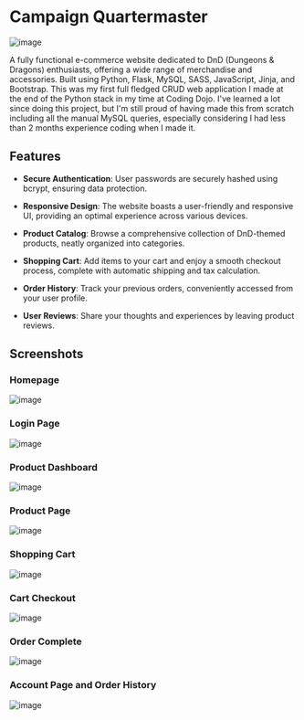 # Campaign Quartermaster

![image](https://github.com/BenMcBride/Campaign_Quartermaster/assets/96863998/30e10810-c8fd-45bb-813c-f319113fb24a)

A fully functional e-commerce website dedicated to DnD (Dungeons & Dragons) enthusiasts, offering a wide range of merchandise and accessories. Built using Python, Flask, MySQL, SASS, JavaScript, Jinja, and Bootstrap. 
This was my first full fledged CRUD web application I made at the end of the Python stack in my time at Coding Dojo. 
I've learned a lot since doing this project, but I'm still proud of having made this from scratch including all the manual MySQL queries, especially considering I had less than 2 months experience coding when I made it.


## Features

- **Secure Authentication**: User passwords are securely hashed using bcrypt, ensuring data protection.

- **Responsive Design**: The website boasts a user-friendly and responsive UI, providing an optimal experience across various devices.

- **Product Catalog**: Browse a comprehensive collection of DnD-themed products, neatly organized into categories.

- **Shopping Cart**: Add items to your cart and enjoy a smooth checkout process, complete with automatic shipping and tax calculation.

- **Order History**: Track your previous orders, conveniently accessed from your user profile.

- **User Reviews**: Share your thoughts and experiences by leaving product reviews.



## Screenshots

### Homepage
![image](https://github.com/BenMcBride/Campaign_Quartermaster/assets/96863998/a30254b8-c66e-4105-9eed-094f5ea17650)

### Login Page
![image](https://github.com/BenMcBride/Campaign_Quartermaster/assets/96863998/eda43d2d-ef92-445b-8cd3-74b9b22be9c5)

### Product Dashboard
![image](https://github.com/BenMcBride/Campaign_Quartermaster/assets/96863998/4af8a7b1-1198-4327-b0ed-1f09bf55e8ab)

### Product Page
![image](https://github.com/BenMcBride/Campaign_Quartermaster/assets/96863998/2f631e46-b4fc-432c-8737-c47ddb996302)

### Shopping Cart
![image](https://github.com/BenMcBride/Campaign_Quartermaster/assets/96863998/ec14e6a8-4816-4bf7-8c8a-60e03f9d494f)

### Cart Checkout
![image](https://github.com/BenMcBride/Campaign_Quartermaster/assets/96863998/ccc8bf68-9f2b-4087-9be4-72430039be1e)

### Order Complete
![image](https://github.com/BenMcBride/Campaign_Quartermaster/assets/96863998/48f9c4fd-5000-4a83-b01f-3767edf51d99)

### Account Page and Order History
![image](https://github.com/BenMcBride/Campaign_Quartermaster/assets/96863998/8b96a7b7-9c46-46d9-9be3-c7bef23c26e8)
